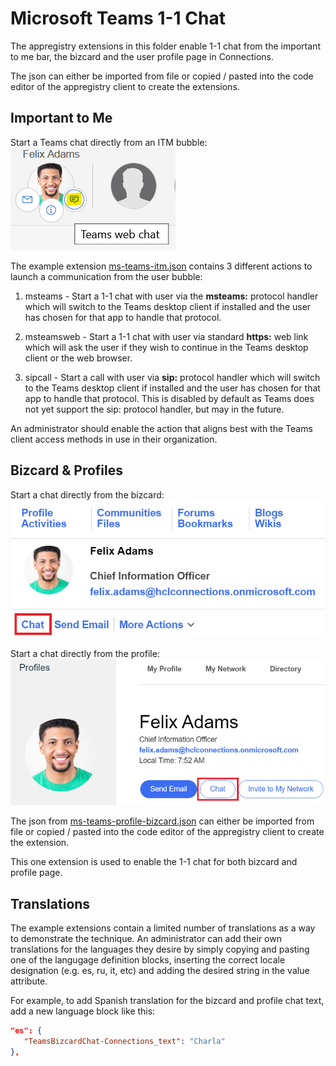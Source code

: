 # Microsoft Teams 1-1 Chat
The appregistry extensions in this folder enable 1-1 chat from the important to me bar, the bizcard and the user profile page in Connections.

The json can either be imported from file or copied / pasted into the code editor of the appregistry client to create the extensions.

## Important to Me
Start a Teams chat directly from an ITM bubble:  
![Start Chat from ITM](./itm-chat.png)

The example extension [ms-teams-itm.json](./ms-teams-itm.json) contains 3 different actions to launch a communication from the user bubble:

1. msteams - Start a 1-1 chat with user via the **msteams:** protocol handler which will switch to the Teams desktop client if installed and the user has chosen for that app to handle that protocol.

2. msteamsweb - Start a 1-1 chat with user via standard **https:** web link which will ask the user if they wish to continue in the Teams desktop client or the web browser.

3. sipcall - Start a call with user via **sip:** protocol handler which will switch to the Teams desktop client if installed and the user has chosen for that app to handle that protocol. This is disabled by default as Teams does not yet support the sip: protocol handler, but may in the future.

An administrator should enable the action that aligns best with the Teams client access methods in use in their organization. 
   
## Bizcard & Profiles
Start a chat directly from the bizcard:  
![Start Chat from Bizcard](./bizcard-chat.png)

Start a chat directly from the profile:  
![Start Chat from Profile](./profile-chat.png)

The json from [ms-teams-profile-bizcard.json](./ms-teams-profile-bizcard.json) can either be imported from file or copied / pasted into the code editor of the appregistry client to create the extension.

This one extension is used to enable the 1-1 chat for both bizcard and profile page. 

## Translations
The example extensions contain a limited number of translations as a way to demonstrate the technique. An administrator can add their own translations for the languages they desire by simply copying and pasting one of the langugage definition blocks, inserting the correct locale designation (e.g. es, ru, it, etc) and adding the desired string in the value attribute.

For example, to add Spanish translation for the bizcard and profile chat text, add a new language block like this:

```json
"es": {
   "TeamsBizcardChat-Connections_text": "Charla"
},
```